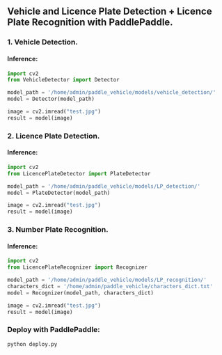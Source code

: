 ## Vehicle and Licence Plate Detection + Licence Plate Recognition with PaddlePaddle.

### 1. Vehicle Detection.
#### Inference:
```python
import cv2
from VehicleDetector import Detector

model_path = '/home/admin/paddle_vehicle/models/vehicle_detection/'
model = Detector(model_path)

image = cv2.imread("test.jpg")
result = model(image)
```


### 2. Licence Plate Detection.
#### Inference:
```python
import cv2
from LicencePlateDetector import PlateDetector

model_path = '/home/admin/paddle_vehicle/models/LP_detection/'
model = PlateDetector(model_path)

image = cv2.imread("test.jpg")
result = model(image)
```

### 3. Number Plate Recognition.
#### Inference:
```python
import cv2
from LicencePlateRecognizer import Recognizer

model_path = '/home/admin/paddle_vehicle/models/LP_recognition/'
characters_dict = '/home/admin/paddle_vehicle/characters_dict.txt'
model = Recognizer(model_path, characters_dict)

image = cv2.imread("test.jpg")
result = model(image)
```

### Deploy with PaddlePaddle:
```cmd
python deploy.py
```
